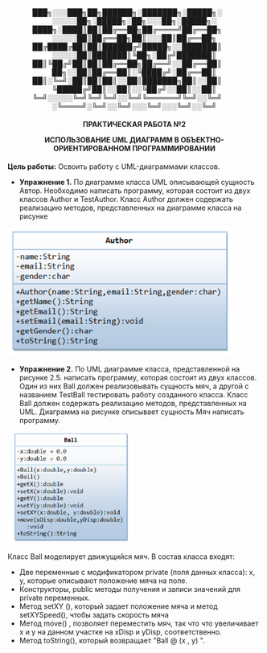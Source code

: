 <h4 align="center">
  
███╗░░░███╗██╗██████╗░███████╗░█████╗░  ░░░░░██╗░█████╗░██╗░░░██╗░█████╗░
████╗░████║██║██╔══██╗██╔════╝██╔══██╗  ░░░░░██║██╔══██╗██║░░░██║██╔══██╗
██╔████╔██║██║██████╔╝█████╗░░███████║  ░░░░░██║███████║╚██╗░██╔╝███████║
██║╚██╔╝██║██║██╔══██╗██╔══╝░░██╔══██║  ██╗░░██║██╔══██║░╚████╔╝░██╔══██║
██║░╚═╝░██║██║██║░░██║███████╗██║░░██║  ╚█████╔╝██║░░██║░░╚██╔╝░░██║░░██║
╚═╝░░░░░╚═╝╚═╝╚═╝░░╚═╝╚══════╝╚═╝░░╚═╝  ░╚════╝░╚═╝░░╚═╝░░░╚═╝░░░╚═╝░░╚═╝
  
</h4>

<h4 align="center">
ПРАКТИЧЕСКАЯ РАБОТА №2
  
ИСПОЛЬЗОВАНИЕ UML ДИАГРАММ В ОБЪЕКТНО-
ОРИЕНТИРОВАННОМ ПРОГРАММИРОВАНИИ
</h4>

                                              
  **Цель работы:** Освоить работу с UML-диаграммами классов.

- **Упражнение 1.**
  По диаграмме класса UML описывающей сущность Автор. Необходимо
написать программу, которая состоит из двух классов Author и TestAuthor. Класс
Author должен содержать реализацию методов, представленных на диаграмме
класса на рисунке

![UML-диаграмма класса Author](https://github.com/BednyYorik/Mirea-Java-3semester/raw/main/pr2/images/1.png)

  
- **Упражнение 2.**
  По UML диаграмме класса, представленной на рисунке 2.5. написать
программу, которая состоит из двух классов. Один из них Ball должен
реализовывать сущность мяч, а другой с названием TestBall тестировать работу
созданного класса. Класс Ball должен содержать реализацию методов,
представленных на UML. Диаграмма на рисунке описывает сущность Мяч
написать программу.

![UML-диаграмма класса Author](https://github.com/BednyYorik/Mirea-Java-3semester/raw/main/pr2/images/2.png)
                                
Класс Ball моделирует движущийся мяч. В состав класса входят:
  - Две переменные с модификатором private (поля данных класса): х, у,
которые описывают положение мяча на поле.
  - Конструкторы, public методы получения и записи значений для private
переменных.
  - Метод setXY (), который задает положение мяча и метод setXYSpeed(),
чтобы задать скорость мяча
  - Метод move() , позволяет переместить мяч, так что что увеличивает х и у
на данном участке на xDisp и yDisp, соответственно.
  - Метод toString(), который возвращает "Ball @ (х , у) ".

